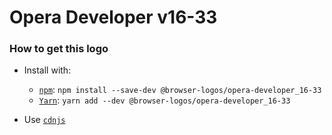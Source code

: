 # Opera Developer v16-33

### How to get this logo

* Install with:

  * [`npm`](https://www.npmjs.com/): `npm install --save-dev @browser-logos/opera-developer_16-33`
  * [`Yarn`](https://yarnpkg.com/): `yarn add --dev @browser-logos/opera-developer_16-33`

* Use [`cdnjs`](https://cdnjs.com/libraries/browser-logos)
